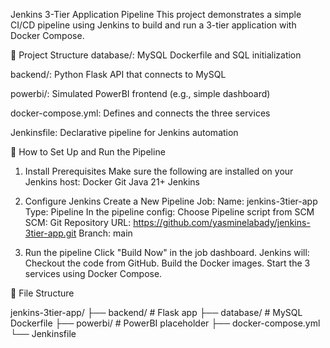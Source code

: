 Jenkins 3-Tier Application Pipeline
This project demonstrates a simple CI/CD pipeline using Jenkins to build and run a 3-tier application with Docker Compose.

🧱 Project Structure
database/: MySQL Dockerfile and SQL initialization

backend/: Python Flask API that connects to MySQL

powerbi/: Simulated PowerBI frontend (e.g., simple dashboard)

docker-compose.yml: Defines and connects the three services

Jenkinsfile: Declarative pipeline for Jenkins automation

🚀 How to Set Up and Run the Pipeline
1. Install Prerequisites
Make sure the following are installed on your Jenkins host:
Docker
Git
Java 21+
Jenkins

2. Configure Jenkins
Create a New Pipeline Job:
Name: jenkins-3tier-app
Type: Pipeline
In the pipeline config:
Choose Pipeline script from SCM
SCM: Git
Repository URL:
https://github.com/yasminelabady/jenkins-3tier-app.git
Branch: main

3. Run the pipeline
Click "Build Now" in the job dashboard.
Jenkins will:
Checkout the code from GitHub.
Build the Docker images.
Start the 3 services using Docker Compose.

📂 File Structure

jenkins-3tier-app/
├── backend/           # Flask app
├── database/          # MySQL Dockerfile
├── powerbi/           # PowerBI placeholder
├── docker-compose.yml
└── Jenkinsfile



